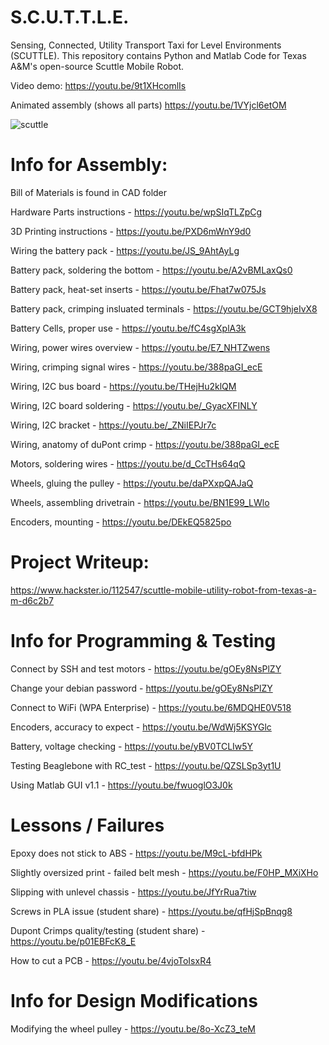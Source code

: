 # S.C.U.T.T.L.E.
Sensing, Connected, Utility Transport Taxi for Level Environments (SCUTTLE).
This repository contains Python and Matlab Code for Texas A&amp;M's open-source Scuttle Mobile Robot.

Video demo: https://youtu.be/9t1XHcomlIs

Animated assembly (shows all parts) https://youtu.be/1VYjcl6etOM

![scuttle](https://raw.githubusercontent.com/dmalawey/Scuttle/master/scuttle_rendering.png)

# Info for Assembly:
Bill of Materials is found in CAD folder

Hardware Parts instructions - https://youtu.be/wpSIqTLZpCg

3D Printing instructions - https://youtu.be/PXD6mWnY9d0

Wiring the battery pack - https://youtu.be/JS_9AhtAyLg

Battery pack, soldering the bottom - https://youtu.be/A2vBMLaxQs0

Battery pack, heat-set inserts - https://youtu.be/Fhat7w075Js

Battery pack, crimping insluated terminals  - https://youtu.be/GCT9hjeIvX8

Battery Cells, proper use - https://youtu.be/fC4sgXplA3k

Wiring, power wires overview - https://youtu.be/E7_NHTZwens

Wiring, crimping signal wires - https://youtu.be/388paGI_ecE

Wiring, I2C bus board - https://youtu.be/THejHu2klQM

Wiring, I2C board soldering - https://youtu.be/_GyacXFINLY

Wiring, I2C bracket - https://youtu.be/_ZNiIEPJr7c

Wiring, anatomy of duPont crimp - https://youtu.be/388paGI_ecE

Motors, soldering wires - https://youtu.be/d_CcTHs64qQ

Wheels, gluing the pulley - https://youtu.be/daPXxpQAJaQ

Wheels, assembling drivetrain - https://youtu.be/BN1E99_LWlo

Encoders, mounting - https://youtu.be/DEkEQ5825po



# Project Writeup:
https://www.hackster.io/112547/scuttle-mobile-utility-robot-from-texas-a-m-d6c2b7

# Info for Programming & Testing

Connect by SSH and test motors - https://youtu.be/gOEy8NsPlZY

Change your debian password - https://youtu.be/gOEy8NsPlZY

Connect to WiFi (WPA Enterprise) - https://youtu.be/6MDQHE0V518

Encoders, accuracy to expect - https://youtu.be/WdWj5KSYGlc

Battery, voltage checking - https://youtu.be/yBV0TCLIw5Y

Testing Beaglebone with RC_test - https://youtu.be/QZSLSp3yt1U

Using Matlab GUI v1.1 - https://youtu.be/fwuoglO3J0k

# Lessons / Failures

Epoxy does not stick to ABS - https://youtu.be/M9cL-bfdHPk

Slightly oversized print - failed belt mesh - https://youtu.be/F0HP_MXiXHo

Slipping with unlevel chassis - https://youtu.be/JfYrRua7tiw

Screws in PLA issue (student share) - https://youtu.be/qfHjSpBnqg8

Dupont Crimps quality/testing (student share) - https://youtu.be/p01EBFcK8_E

How to cut a PCB  - https://youtu.be/4vjoToIsxR4

# Info for Design Modifications

Modifying the wheel pulley - https://youtu.be/8o-XcZ3_teM

